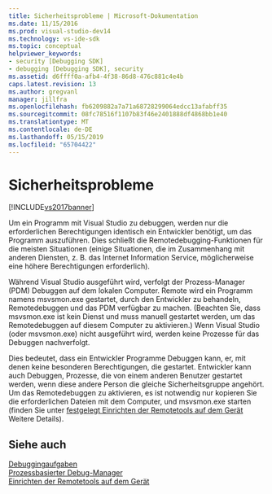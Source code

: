 ```yaml
---
title: Sicherheitsprobleme | Microsoft-Dokumentation
ms.date: 11/15/2016
ms.prod: visual-studio-dev14
ms.technology: vs-ide-sdk
ms.topic: conceptual
helpviewer_keywords:
- security [Debugging SDK]
- debugging [Debugging SDK], security
ms.assetid: d6ffff0a-afb4-4f38-86d8-476c881c4e4b
caps.latest.revision: 13
ms.author: gregvanl
manager: jillfra
ms.openlocfilehash: fb6209882a7a71a68728299064edcc13afabff35
ms.sourcegitcommit: 08fc78516f1107b83f46e2401888df4868bb1e40
ms.translationtype: MT
ms.contentlocale: de-DE
ms.lasthandoff: 05/15/2019
ms.locfileid: "65704422"
---
```

# <a name="security-issues"></a>Sicherheitsprobleme
[!INCLUDE[vs2017banner](../../includes/vs2017banner.md)]

Um ein Programm mit Visual Studio zu debuggen, werden nur die erforderlichen Berechtigungen identisch ein Entwickler benötigt, um das Programm auszuführen. Dies schließt die Remotedebugging-Funktionen für die meisten Situationen (einige Situationen, die im Zusammenhang mit anderen Diensten, z. B. das Internet Information Service, möglicherweise eine höhere Berechtigungen erforderlich).  
  
 Während Visual Studio ausgeführt wird, verfolgt der Prozess-Manager (PDM) Debuggen auf dem lokalen Computer. Remote wird ein Programm namens msvsmon.exe gestartet, durch den Entwickler zu behandeln, Remotedebuggen und das PDM verfügbar zu machen. (Beachten Sie, dass msvsmon.exe ist kein Dienst und muss manuell gestartet werden, um das Remotedebuggen auf diesem Computer zu aktivieren.) Wenn Visual Studio (oder msvsmon.exe) nicht ausgeführt wird, werden keine Prozesse für das Debuggen nachverfolgt.  
  
 Dies bedeutet, dass ein Entwickler Programme Debuggen kann, er, mit denen keine besonderen Berechtigungen, die gestartet. Entwickler kann auch Debuggen, Prozesse, die von einem anderen Benutzer gestartet werden, wenn diese andere Person die gleiche Sicherheitsgruppe angehört. Um das Remotedebuggen zu aktivieren, es ist notwendig nur kopieren Sie die erforderlichen Dateien mit dem Computer, und msvsmon.exe starten (finden Sie unter [festgelegt Einrichten der Remotetools auf dem Gerät](https://msdn.microsoft.com/library/90f45630-0d26-4698-8c1f-63f85a12db9c) Weitere Details).  
  
## <a name="see-also"></a>Siehe auch  
 [Debuggingaufgaben](../../extensibility/debugger/debugging-tasks.md)   
 [Prozessbasierter Debug-Manager](../../extensibility/debugger/process-debug-manager.md)   
 [Einrichten der Remotetools auf dem Gerät](https://msdn.microsoft.com/library/90f45630-0d26-4698-8c1f-63f85a12db9c)
